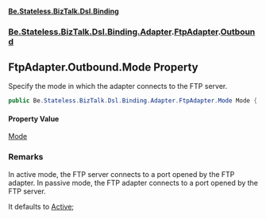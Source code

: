 #### [Be.Stateless.BizTalk.Dsl.Binding](README.md 'README')
### [Be.Stateless.BizTalk.Dsl.Binding.Adapter](Be.Stateless.BizTalk.Dsl.Binding.Adapter.md 'Be.Stateless.BizTalk.Dsl.Binding.Adapter').[FtpAdapter](FtpAdapter.md 'Be.Stateless.BizTalk.Dsl.Binding.Adapter.FtpAdapter').[Outbound](FtpAdapter.Outbound.md 'Be.Stateless.BizTalk.Dsl.Binding.Adapter.FtpAdapter.Outbound')

## FtpAdapter.Outbound.Mode Property

Specify the mode in which the adapter connects to the FTP server.

```csharp
public Be.Stateless.BizTalk.Dsl.Binding.Adapter.FtpAdapter.Mode Mode { get; set; }
```

#### Property Value
[Mode](FtpAdapter.Mode.md 'Be.Stateless.BizTalk.Dsl.Binding.Adapter.FtpAdapter.Mode')

### Remarks

In active mode, the FTP server connects to a port opened by the FTP adapter. In passive mode, the FTP adapter
connects to a port opened by the FTP server.

It defaults to [Active](FtpAdapter.Mode.md#Be.Stateless.BizTalk.Dsl.Binding.Adapter.FtpAdapter.Mode.Active 'Be.Stateless.BizTalk.Dsl.Binding.Adapter.FtpAdapter.Mode.Active');